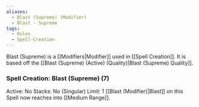 ```yaml
---
aliases:
  - Blast (Supreme) (Modifier)
  - Blast - Supreme
tags:
  - Rules
  - Spell-Creation
---
```

Blast (Supreme) is a [[Modifiers|Modifier]] used in [[Spell Creation]]. It is based off the [[Blast (Supreme) (Active) (Quality)|Blast (Supreme) Quality]].

### Spell Creation: Blast (Supreme) (7)
Active: No
Stacks: No (Singular)
Limit: 1
[[Blast (Modifier)|Blast]] on this Spell now reaches into [[Medium Range]].

